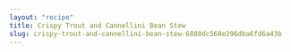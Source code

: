 ```yaml
---
layout: "recipe"
title: Crispy Trout and Cannellini Bean Stew
slug: crispy-trout-and-cannellini-bean-stew-6880dc560e296dba6fd6a43b
---
```

